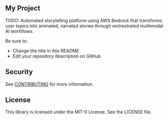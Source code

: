 ## My Project

TODO: Automated storytelling platform using AWS Bedrock that transforms user topics into animated, narrated stories through orchestrated multimodal AI workflows.

Be sure to:

* Change the title in this README
* Edit your repository description on GitHub

## Security

See [CONTRIBUTING](CONTRIBUTING.md#security-issue-notifications) for more information.

## License

This library is licensed under the MIT-0 License. See the LICENSE file.

